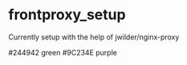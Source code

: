 # frontproxy_setup
Currently setup with the help of jwilder/nginx-proxy



#244942 green
#9C234E purple
